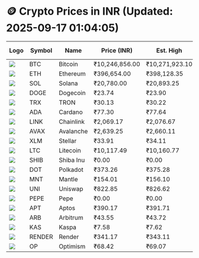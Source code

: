 # 🪙 Crypto Prices in INR (Updated: 2025-09-17 01:04:05)

| Logo | Symbol | Name       | Price (INR) | Est. High | Est. Low | Gross Profit | Fees | Net Profit | ROI % |
|------|--------|------------|-------------|-----------|----------|---------------|------|-------------|--------|
| ![](https://coin-images.coingecko.com/coins/images/1/large/bitcoin.png?1696501400) | BTC    | Bitcoin    | ₹10,246,856.00 | ₹10,271,923.10 | ₹10,221,788.90 | ₹490.46 | ₹200.00 | ₹290.46 | 0.29% |
| ![](https://coin-images.coingecko.com/coins/images/279/large/ethereum.png?1696501628) | ETH    | Ethereum   | ₹396,654.00 | ₹398,128.35 | ₹395,179.65 | ₹746.17 | ₹200.00 | ₹546.17 | 0.55% |
| ![](https://coin-images.coingecko.com/coins/images/4128/large/solana.png?1718769756) | SOL    | Solana     | ₹20,780.00 | ₹20,893.25 | ₹20,666.75 | ₹1,095.96 | ₹200.00 | ₹895.96 | 0.90% |
| ![](https://coin-images.coingecko.com/coins/images/5/large/dogecoin.png?1696501409) | DOGE   | Dogecoin   | ₹23.74 | ₹23.90 | ₹23.58 | ₹1,335.74 | ₹200.00 | ₹1,135.74 | 1.14% |
| ![](https://coin-images.coingecko.com/coins/images/1094/large/tron-logo.png?1696502193) | TRX    | TRON       | ₹30.13 | ₹30.22 | ₹30.04 | ₹579.17 | ₹200.00 | ₹379.17 | 0.38% |
| ![](https://coin-images.coingecko.com/coins/images/975/large/cardano.png?1696502090) | ADA    | Cardano    | ₹77.30 | ₹77.64 | ₹76.96 | ₹884.88 | ₹200.00 | ₹684.88 | 0.68% |
| ![](https://coin-images.coingecko.com/coins/images/877/large/chainlink-new-logo.png?1696502009) | LINK   | Chainlink  | ₹2,069.17 | ₹2,076.67 | ₹2,061.67 | ₹727.57 | ₹200.00 | ₹527.57 | 0.53% |
| ![](https://coin-images.coingecko.com/coins/images/12559/large/Avalanche_Circle_RedWhite_Trans.png?1696512369) | AVAX   | Avalanche  | ₹2,639.25 | ₹2,660.11 | ₹2,618.39 | ₹1,593.61 | ₹200.00 | ₹1,393.61 | 1.39% |
| ![](https://coin-images.coingecko.com/coins/images/100/large/fmpFRHHQ_400x400.jpg?1735231350) | XLM    | Stellar    | ₹33.91 | ₹34.11 | ₹33.71 | ₹1,165.71 | ₹200.00 | ₹965.71 | 0.97% |
| ![](https://coin-images.coingecko.com/coins/images/2/large/litecoin.png?1696501400) | LTC    | Litecoin   | ₹10,117.49 | ₹10,160.77 | ₹10,074.21 | ₹859.18 | ₹200.00 | ₹659.18 | 0.66% |
| ![](https://coin-images.coingecko.com/coins/images/11939/large/shiba.png?1696511800) | SHIB   | Shiba Inu  | ₹0.00 | ₹0.00 | ₹0.00 | ₹734.82 | ₹200.00 | ₹534.82 | 0.53% |
| ![](https://coin-images.coingecko.com/coins/images/12171/large/polkadot.png?1696512008) | DOT    | Polkadot   | ₹373.26 | ₹375.28 | ₹371.24 | ₹1,090.95 | ₹200.00 | ₹890.95 | 0.89% |
| ![](https://coin-images.coingecko.com/coins/images/30980/large/Mantle-Logo-mark.png?1739213200) | MNT    | Mantle     | ₹154.01 | ₹156.10 | ₹151.92 | ₹2,748.78 | ₹200.00 | ₹2,548.78 | 2.55% |
| ![](https://coin-images.coingecko.com/coins/images/12504/large/uniswap-logo.png?1720676669) | UNI    | Uniswap    | ₹822.85 | ₹826.62 | ₹819.08 | ₹921.16 | ₹200.00 | ₹721.16 | 0.72% |
| ![](https://coin-images.coingecko.com/coins/images/29850/large/pepe-token.jpeg?1696528776) | PEPE   | Pepe       | ₹0.00 | ₹0.00 | ₹0.00 | ₹1,162.29 | ₹200.00 | ₹962.29 | 0.96% |
| ![](https://coin-images.coingecko.com/coins/images/26455/large/aptos_round.png?1696525528) | APT    | Aptos      | ₹390.17 | ₹391.71 | ₹388.63 | ₹791.24 | ₹200.00 | ₹591.24 | 0.59% |
| ![](https://coin-images.coingecko.com/coins/images/16547/large/arb.jpg?1721358242) | ARB    | Arbitrum   | ₹43.55 | ₹43.72 | ₹43.38 | ₹795.34 | ₹200.00 | ₹595.34 | 0.60% |
| ![](https://coin-images.coingecko.com/coins/images/25751/large/kaspa-icon-exchanges.png?1696524837) | KAS    | Kaspa      | ₹7.58 | ₹7.62 | ₹7.54 | ₹1,074.34 | ₹200.00 | ₹874.34 | 0.87% |
| ![](https://coin-images.coingecko.com/coins/images/11636/large/rndr.png?1696511529) | RENDER | Render     | ₹341.17 | ₹343.11 | ₹339.23 | ₹1,142.58 | ₹200.00 | ₹942.58 | 0.94% |
| ![](https://coin-images.coingecko.com/coins/images/25244/large/Optimism.png?1696524385) | OP     | Optimism   | ₹68.42 | ₹69.07 | ₹67.77 | ₹1,912.29 | ₹200.00 | ₹1,712.29 | 1.71% |
